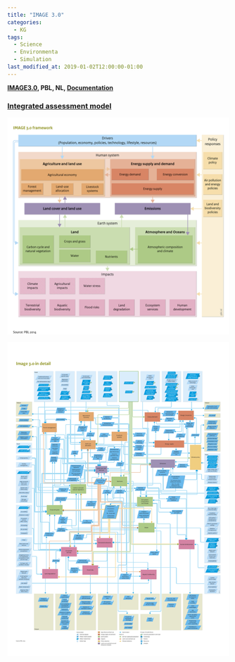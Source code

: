 ```yaml
---
title: "IMAGE 3.0"
categories:
  - KG
tags:
  - Science
  - Environmenta
  - Simulation
last_modified_at: 2019-01-02T12:00:00-01:00
---
```


**[IMAGE3.0](https://models.pbl.nl/image/index.php/Welcome_to_IMAGE_3.0_Documentation), PBL, NL, [Documentation](/assets/images/posts/2019-01-02-IMAGE3/integrated_assessment_of_global_environmental_change.pdf)**

### [Integrated assessment model](https://en.wikipedia.org/wiki/Integrated_assessment_modelling)

![](/assets/images/posts/2019-01-02-IMAGE3/Framework.png)

![](/assets/images/posts/2019-01-02-IMAGE3/BigFlowchart.png)

